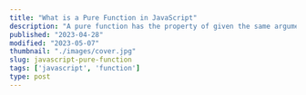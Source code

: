 ```yaml
---
title: "What is a Pure Function in JavaScript"
description: "A pure function has the property of given the same arguments always returns the same value."
published: "2023-04-28"
modified: "2023-05-07"
thumbnail: "./images/cover.jpg"
slug: javascript-pure-function
tags: ['javascript', 'function']
type: post
---
```


